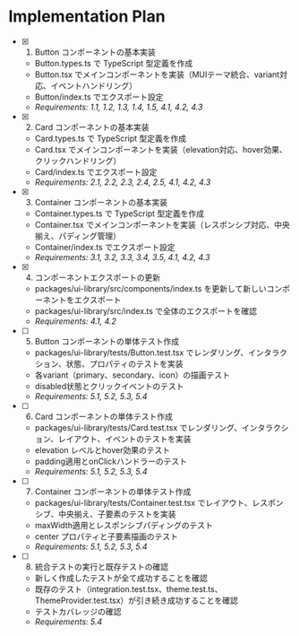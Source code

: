 # Implementation Plan

- [x] 1. Button コンポーネントの基本実装
  - Button.types.ts で TypeScript 型定義を作成
  - Button.tsx でメインコンポーネントを実装（MUIテーマ統合、variant対応、イベントハンドリング）
  - Button/index.ts でエクスポート設定
  - _Requirements: 1.1, 1.2, 1.3, 1.4, 1.5, 4.1, 4.2, 4.3_

- [x] 2. Card コンポーネントの基本実装
  - Card.types.ts で TypeScript 型定義を作成
  - Card.tsx でメインコンポーネントを実装（elevation対応、hover効果、クリックハンドリング）
  - Card/index.ts でエクスポート設定
  - _Requirements: 2.1, 2.2, 2.3, 2.4, 2.5, 4.1, 4.2, 4.3_

- [x] 3. Container コンポーネントの基本実装
  - Container.types.ts で TypeScript 型定義を作成
  - Container.tsx でメインコンポーネントを実装（レスポンシブ対応、中央揃え、パディング管理）
  - Container/index.ts でエクスポート設定
  - _Requirements: 3.1, 3.2, 3.3, 3.4, 3.5, 4.1, 4.2, 4.3_

- [x] 4. コンポーネントエクスポートの更新
  - packages/ui-library/src/components/index.ts を更新して新しいコンポーネントをエクスポート
  - packages/ui-library/src/index.ts で全体のエクスポートを確認
  - _Requirements: 4.1, 4.2_

- [ ] 5. Button コンポーネントの単体テスト作成
  - packages/ui-library/tests/Button.test.tsx でレンダリング、インタラクション、状態、プロパティのテストを実装
  - 各variant（primary、secondary、icon）の描画テスト
  - disabled状態とクリックイベントのテスト
  - _Requirements: 5.1, 5.2, 5.3, 5.4_

- [ ] 6. Card コンポーネントの単体テスト作成
  - packages/ui-library/tests/Card.test.tsx でレンダリング、インタラクション、レイアウト、イベントのテストを実装
  - elevation レベルとhover効果のテスト
  - padding適用とonClickハンドラーのテスト
  - _Requirements: 5.1, 5.2, 5.3, 5.4_

- [ ] 7. Container コンポーネントの単体テスト作成
  - packages/ui-library/tests/Container.test.tsx でレイアウト、レスポンシブ、中央揃え、子要素のテストを実装
  - maxWidth適用とレスポンシブパディングのテスト
  - center プロパティと子要素描画のテスト
  - _Requirements: 5.1, 5.2, 5.3, 5.4_

- [ ] 8. 統合テストの実行と既存テストの確認
  - 新しく作成したテストが全て成功することを確認
  - 既存のテスト（integration.test.tsx、theme.test.ts、ThemeProvider.test.tsx）が引き続き成功することを確認
  - テストカバレッジの確認
  - _Requirements: 5.4_